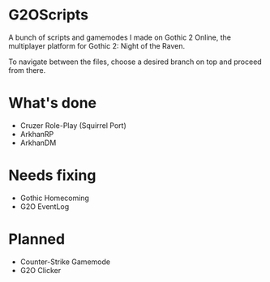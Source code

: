 # G2OScripts
A bunch of scripts and gamemodes I made on Gothic 2 Online, the multiplayer platform for Gothic 2: Night of the Raven.

To navigate between the files, choose a desired branch on top and proceed from there.

# What's done
- Cruzer Role-Play (Squirrel Port)
- ArkhanRP
- ArkhanDM

# Needs fixing
- Gothic Homecoming
- G2O EventLog

# Planned
- Counter-Strike Gamemode
- G2O Clicker